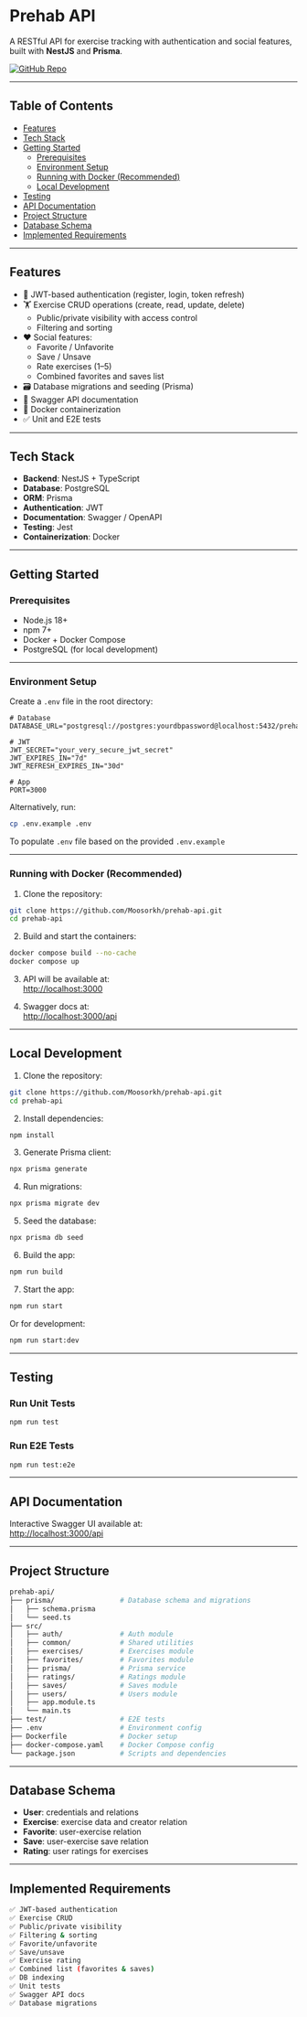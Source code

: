 # Prehab API

A RESTful API for exercise tracking with authentication and social features, built with **NestJS** and **Prisma**.

[![GitHub Repo](https://img.shields.io/badge/GitHub-Repo-blue)](https://github.com/Moosorkh/prehab-api)

---

## Table of Contents

- [Features](#features)
- [Tech Stack](#tech-stack)
- [Getting Started](#getting-started)
  - [Prerequisites](#prerequisites)
  - [Environment Setup](#environment-setup)
  - [Running with Docker (Recommended)](#running-with-docker-recommended)
  - [Local Development](#local-development)
- [Testing](#testing)
- [API Documentation](#api-documentation)
- [Project Structure](#project-structure)
- [Database Schema](#database-schema)
- [Implemented Requirements](#implemented-requirements)

---

## Features

- 🔐 JWT-based authentication (register, login, token refresh)
- 🏋️ Exercise CRUD operations (create, read, update, delete)
  - Public/private visibility with access control
  - Filtering and sorting
- ❤️ Social features:
  - Favorite / Unfavorite
  - Save / Unsave
  - Rate exercises (1–5)
  - Combined favorites and saves list
- 🗃️ Database migrations and seeding (Prisma)
- 📄 Swagger API documentation
- 🐳 Docker containerization
- ✅ Unit and E2E tests

---

## Tech Stack

- **Backend**: NestJS + TypeScript
- **Database**: PostgreSQL
- **ORM**: Prisma
- **Authentication**: JWT
- **Documentation**: Swagger / OpenAPI
- **Testing**: Jest
- **Containerization**: Docker

---

## Getting Started

### Prerequisites

- Node.js 18+
- npm 7+
- Docker + Docker Compose
- PostgreSQL (for local development)

---

### Environment Setup

Create a `.env` file in the root directory: 

```env
# Database
DATABASE_URL="postgresql://postgres:yourdbpassword@localhost:5432/prehab_db"

# JWT
JWT_SECRET="your_very_secure_jwt_secret"
JWT_EXPIRES_IN="7d"
JWT_REFRESH_EXPIRES_IN="30d"

# App
PORT=3000
```
Alternatively, run:
```bash
cp .env.example .env
```
To populate `.env` file based on the provided `.env.example`

---

### Running with Docker (Recommended)

1. Clone the repository:
```bash
git clone https://github.com/Moosorkh/prehab-api.git
cd prehab-api
```

2. Build and start the containers:
```bash
docker compose build --no-cache
docker compose up
```

3. API will be available at:  
   [http://localhost:3000](http://localhost:3000)

4. Swagger docs at:  
   [http://localhost:3000/api](http://localhost:3000/api)

---

## Local Development

1. Clone the repository:
```bash
git clone https://github.com/Moosorkh/prehab-api.git
cd prehab-api
```

2. Install dependencies:
```bash
npm install
```

3. Generate Prisma client:
```bash
npx prisma generate
```

4. Run migrations:
```bash
npx prisma migrate dev
```

5. Seed the database:
```bash
npx prisma db seed
```

6. Build the app:
```bash
npm run build
```

7. Start the app:
```bash
npm run start
```
Or for development:
```bash
npm run start:dev
```

---

## Testing

### Run Unit Tests
```bash
npm run test
```

### Run E2E Tests
```bash
npm run test:e2e
```

---

## API Documentation

Interactive Swagger UI available at:  
[http://localhost:3000/api](http://localhost:3000/api)

---

## Project Structure

```bash
prehab-api/
├── prisma/                # Database schema and migrations
│   ├── schema.prisma
│   └── seed.ts
├── src/
│   ├── auth/              # Auth module
│   ├── common/            # Shared utilities
│   ├── exercises/         # Exercises module
│   ├── favorites/         # Favorites module
│   ├── prisma/            # Prisma service
│   ├── ratings/           # Ratings module
│   ├── saves/             # Saves module
│   ├── users/             # Users module
│   ├── app.module.ts
│   └── main.ts
├── test/                  # E2E tests
├── .env                   # Environment config
├── Dockerfile             # Docker setup
├── docker-compose.yaml    # Docker Compose config
└── package.json           # Scripts and dependencies
```

---

## Database Schema

- **User**: credentials and relations
- **Exercise**: exercise data and creator relation
- **Favorite**: user-exercise relation
- **Save**: user-exercise save relation
- **Rating**: user ratings for exercises

---

## Implemented Requirements

```bash
✅ JWT-based authentication
✅ Exercise CRUD
✅ Public/private visibility
✅ Filtering & sorting
✅ Favorite/unfavorite
✅ Save/unsave
✅ Exercise rating
✅ Combined list (favorites & saves)
✅ DB indexing
✅ Unit tests
✅ Swagger API docs
✅ Database migrations
```